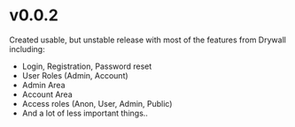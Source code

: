 # v0.0.2

Created usable, but unstable release with most of the features from Drywall including:

* Login, Registration, Password reset
* User Roles (Admin, Account)
* Admin Area
* Account Area
* Access roles (Anon, User, Admin, Public)
* And a lot of less important things..
